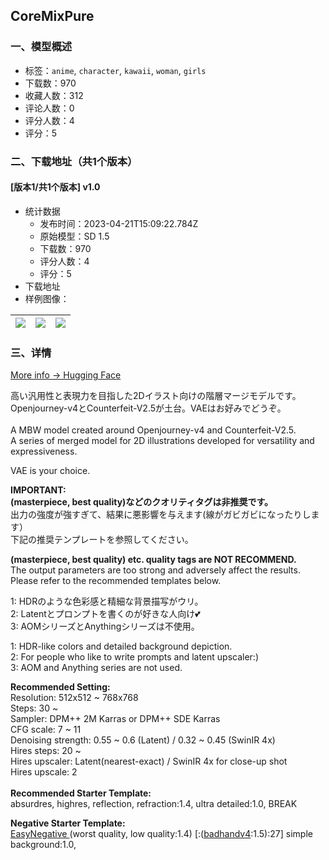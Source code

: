 ## CoreMixPure
### 一、模型概述

- 标签：`anime`, `character`, `kawaii`, `woman`, `girls`
- 下载数：970
- 收藏人数：312
- 评论人数：0
- 评分人数：4
- 评分：5

### 二、下载地址（共1个版本）

#### [版本1/共1个版本] v1.0

- 统计数据
  - 发布时间：2023-04-21T15:09:22.784Z
  - 原始模型：SD 1.5
  - 下载数：970
  - 评分人数：4
  - 评分：5
- 下载地址
- 样例图像：

| <img src="https://image.civitai.com/xG1nkqKTMzGDvpLrqFT7WA/f253097a-dd45-4e29-22d7-12005c24a700/width=450/500296.jpeg" /> | <img src="https://image.civitai.com/xG1nkqKTMzGDvpLrqFT7WA/79796134-972a-4775-2c82-cf7f6613df00/width=450/500297.jpeg" /> | <img src="https://image.civitai.com/xG1nkqKTMzGDvpLrqFT7WA/9a9148d5-19ec-4d8f-87c6-6a9dc8998e00/width=450/500361.jpeg" /> |
| ---- | ---- | ---- |


### 三、详情
<p><a target="_blank" rel="ugc" href="https://huggingface.co/coretan/CoreMix">More info → Hugging Face</a></p><p>高い汎用性と表現力を目指した2Dイラスト向けの階層マージモデルです。<br />Openjourney-v4とCounterfeit-V2.5が土台。VAEはお好みでどうぞ。<br /><br />A MBW model created around Openjourney-v4 and Counterfeit-V2.5.<br />A series of merged model for 2D illustrations developed for versatility and expressiveness.</p><p>VAE is your choice.</p><p></p><p><strong>IMPORTANT:</strong><br /><strong>(masterpiece, best quality)などのクオリティタグは非推奨です。</strong><br />出力の強度が強すぎて、結果に悪影響を与えます(線がガビガビになったりします）<br />下記の推奨テンプレートを参照してください。</p><p><strong>(masterpiece, best quality) etc. quality tags are NOT RECOMMEND.</strong><br />The output parameters are too strong and adversely affect the results.<br />Please refer to the recommended templates below.</p><p></p><p>1: HDRのような色彩感と精細な背景描写がウリ。<br />2: Latentとプロンプトを書くのが好きな人向け💕<br />3: AOMシリーズとAnythingシリーズは不使用。</p><p></p><p>1: HDR-like colors and detailed background depiction.<br />2: For people who like to write prompts and latent upscaler:)<br />3: AOM and Anything series are not used.</p><p></p><p><strong>Recommended Setting:</strong><br />Resolution: 512x512 ~ 768x768<br />Steps: 30 ~<br />Sampler: DPM++ 2M Karras or DPM++ SDE Karras<br />CFG scale: 7 ~ 11<br />Denoising strength: 0.55 ~ 0.6 (Latent) / 0.32 ~ 0.45 (SwinIR 4x)<br />Hires steps: 20 ~<br />Hires upscaler: Latent(nearest-exact) / SwinIR 4x for close-up shot<br />Hires upscale: 2<br /><br /><strong>Recommended Starter Template:</strong><br />absurdres, highres, reflection, refraction:1.4, ultra detailed:1.0, BREAK</p><p><strong>Negative Starter Template:</strong><br /><a target="_blank" rel="ugc" href="https://huggingface.co/datasets/gsdf/EasyNegative">EasyNegative </a>(worst quality, low quality:1.4) [:(<a target="_blank" rel="ugc" href="https://civitai.com/models/16993/badhandv4-animeillustdiffusion">badhandv4</a>:1.5):27] simple background:1.0,</p>
